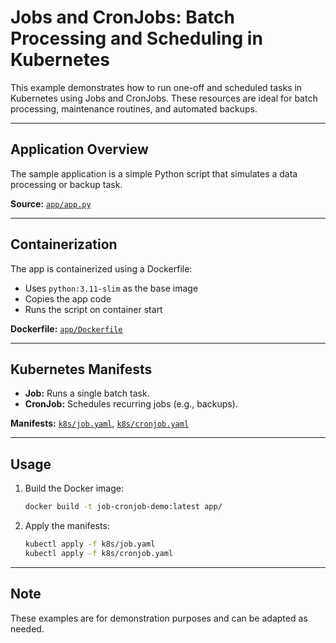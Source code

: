 # Jobs and CronJobs: Batch Processing and Scheduling in Kubernetes

This example demonstrates how to run one-off and scheduled tasks in Kubernetes using Jobs and CronJobs. These resources are ideal for batch processing, maintenance routines, and automated backups.

---

## Application Overview

The sample application is a simple Python script that simulates a data processing or backup task.

**Source:** [`app/app.py`](./app/app.py)

---

## Containerization

The app is containerized using a Dockerfile:
- Uses `python:3.11-slim` as the base image
- Copies the app code
- Runs the script on container start

**Dockerfile:** [`app/Dockerfile`](./app/Dockerfile)

---

## Kubernetes Manifests

- **Job:** Runs a single batch task.
- **CronJob:** Schedules recurring jobs (e.g., backups).

**Manifests:** [`k8s/job.yaml`](./k8s/job.yaml), [`k8s/cronjob.yaml`](./k8s/cronjob.yaml)

---

## Usage

1. Build the Docker image:
   ```bash
   docker build -t job-cronjob-demo:latest app/
   ```
2. Apply the manifests:
   ```bash
   kubectl apply -f k8s/job.yaml
   kubectl apply -f k8s/cronjob.yaml
   ```

---

## Note
These examples are for demonstration purposes and can be adapted as needed.

